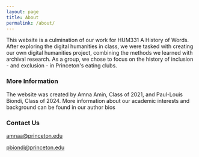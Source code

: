 ```yaml
---
layout: page
title: About
permalink: /about/
---
```


This website is a culmination of our work for HUM331 A History of Words. After exploring the digital humanities in class, we were tasked with creating our own digital humanities project, combining the methods we learned with archival research. As a group, we chose to focus on the history of inclusion - and exclusion - in Princeton's eating clubs.

### More Information

The website was created by Amna Amin, Class of 2021, and Paul-Louis Biondi, Class of 2024. More information about our academic interests and background can be found in our author bios

### Contact Us

[amnaa@princeton.edu](mailto:amnaa@princeton.edu)

[pbiondi@princeton.edu](mailto:pbiondi@princeton.edu)
